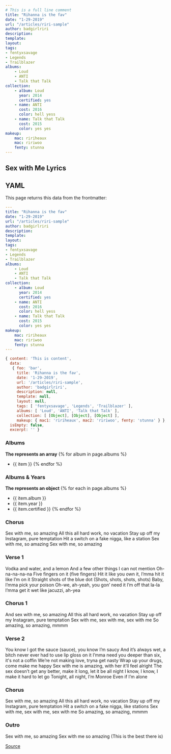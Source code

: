 ```yaml
---
# This is a full line comment
title: "Rihanna is the fav"
date: "1-29-2019"
url: "/articles/riri-sample"
author: badgirlriri
description:
template:
layout:
tags:
- fentyxsavage
- Legends
- Trailblazer
albums:
    - Loud
    - ANTI
    - Talk that Talk
collection:
    - album: Loud
      year: 2014
      certified: yes
    - name: ANTI
      cost: 2016
      color: hell yess
    - name: Talk that Talk
      cost: 2015
      color: yes yes
makeup:
    mac: ririheaux
    mac: ririwoo
    fenty: stunna
---
```


## Sex with Me Lyrics

## YAML
This page returns this data from the frontmatter:

```yaml
---
title: "Rihanna is the fav"
date: "1-29-2019"
url: "/articles/riri-sample"
author: badgirlriri
description:
template:
layout:
tags:
- fentyxsavage
- Legends
- Trailblazer
albums:
    - Loud
    - ANTI
    - Talk that Talk
collection:
    - album: Loud
      year: 2014
      certified: yes
    - name: ANTI
      cost: 2016
      color: hell yess
    - name: Talk that Talk
      cost: 2015
      color: yes yes
makeup:
    mac: ririheaux
    mac: ririwoo
    fenty: stunna
---
```

```js
{ content: 'This is content',
  data:
   { foo: 'bar',
     title: 'Rihanna is the fav',
     date: '1-29-2019',
     url: '/articles/riri-sample',
     author: 'badgirlriri',
     description: null,
     template: null,
     layout: null,
     tags: [ 'fentyxsavage', 'Legends', 'Trailblazer' ],
     albums: [ 'Loud', 'ANTI', 'Talk that Talk' ],
     collection: [ [Object], [Object], [Object] ],
     makeup: { mac1: 'ririheaux', mac2: 'ririwoo', fenty: 'stunna' } },
  isEmpty: false,
  excerpt: '' }
```


### Albums
**The represents an array**
{% for album in page.albums %}
- {{ item }}
{% endfor %}

### Albums & Years
**The represents an object**
{% for each in page.albums %}
- {{ item.album }}
- {{ item.year }}
- {{ item.certified }}
{% endfor %}


### Chorus
Sex with me, so amazing
All this all hard work, no vacation
Stay up off my Instagram, pure temptation
Hit a switch on a fake nigga, like a station
Sex with me, so amazing
Sex with me, so amazing

### Verse 1
Vodka and water, and a lemon
And a few other things I can not mention
Oh-na-na-na-na
Five fingers on it (five fingers)
Hit it like you own it, I’mma hit it like I’m on it
Straight shots of the blue dot
(Shots, shots, shots, shots)
Baby, I’mma pick your poison
Oh-we, ah-yeah, you gon’ need it
I’m off that la-la
I’mma get it wet like jacuzzi, ah-yea

### Chorus 1
And sex with me, so amazing
All this all hard work, no vacation
Stay up off my Instagram, pure temptation
Sex with me, sex with me, sex with me
So amazing, so amazing, mmmm

### Verse 2
You know I got the sauce (sauce), you know I’m saucy
And it’s always wet, a bitch never ever had to use lip gloss on it
I’mma need you deeper than six, it's not a coffin
We’re not making love, tryna get nasty
Wrap up your drugs, come make me happy
Sex with me is amazing, with her it’ll feel alright
The sex doesn’t get any better, make it long, let it be all night
I know, I know, I make it hard to let go
Tonight, all night, I’m Monroe
Even if I’m alone

### Chorus
Sex with me, so amazing
All this all hard work, no vacation
Stay up off my Instagram, pure temptation
Hit a switch on a fake nigga, like stations
Sex with me, sex with me, sex with me
So amazing, so amazing, mmmm

### Outro
Sex with me, so amazing
Sex with me so amazing
(This is the best there is)

[Source](https://genius.com/Rihanna-sex-with-me-lyrics)
